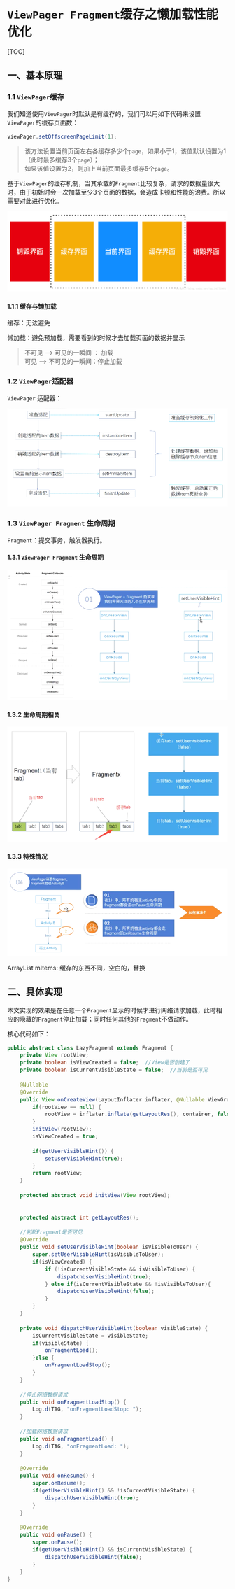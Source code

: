 



# `ViewPager Fragment`缓存之懒加载性能优化 

[TOC]

## 一、基本原理

### 1.1 `ViewPager`缓存

我们知道使用`ViewPager`时默认是有缓存的，我们可以用如下代码来设置`ViewPager`的缓存页面数：  

```java
viewPager.setOffscreenPageLimit(1);
```

> 该方法设置当前页面左右各缓存多少个`page`，如果小于1，该值默认设置为1（此时最多缓存3个`page`）；  
> 如果该值设置为2，则加上当前页面最多缓存5个`page`。

基于`ViewPager`的缓存机制，当其承载的`Fragment`比较复杂，请求的数据量很大时，由于初始时会一次加载至少3个页面的数据，会造成卡顿和性能的浪费。所以需要对此进行优化。  

![image](https://github.com/tianyalu/XxtViewPagerFragment/raw/master/show/viewpager_cache.png)   

#### 1.1.1 缓存与懒加载

缓存：无法避免

懒加载：避免预加载，需要看到的时候才去加载页面的数据并显示

> 不可见 --> 可见的一瞬间 ： 加载  
> 可见 --> 不可见的一瞬间：停止加载

### 1.2 `ViewPager`适配器

`ViewPager` 适配器：  

![image](https://github.com/tianyalu/XxtViewPagerFragment/raw/master/show/viewpager_fragment_adapter.png)    

### 1.3 `ViewPager Fragment` 生命周期

`Fragment`：提交事务，触发器执行。

#### 1.3.1 `ViewPager Fragment` 生命周期  

![image](https://github.com/tianyalu/XxtViewPagerFragment/raw/master/show/viewpager_fragment_lifecycle.png)  

#### 1.3.2 生命周期相关  

![image](https://github.com/tianyalu/XxtViewPagerFragment/raw/master/show/viewpager_fragment_cache.png)  

#### 1.3.3 特殊情况

![image](https://github.com/tianyalu/XxtViewPagerFragment/raw/master/show/viewpager_fragment_special_condition.png)  

ArrayList<ItemInfo> mItems: 缓存的东西不同，空白的，替换

## 二、具体实现

本文实现的效果是在任意一个`Fragment`显示的时候才进行网络请求加载，此时相应的隐藏的`Fragment`停止加载；同时任何其他的`Fragment`不做动作。

核心代码如下：  

```java
public abstract class LazyFragment extends Fragment {
    private View rootView;
    private boolean isViewCreated = false;  //View是否创建了
    private boolean isCurrentVisibleState = false;  //当前是否可见

    @Nullable
    @Override
    public View onCreateView(LayoutInflater inflater, @Nullable ViewGroup container, Bundle savedInstanceState) {
        if(rootView == null) {
            rootView = inflater.inflate(getLayoutRes(), container, false);
        }
        initView(rootView);
        isViewCreated = true;

        if(getUserVisibleHint()) {
            setUserVisibleHint(true);
        }
        return rootView;
    }

    protected abstract void initView(View rootView);


    protected abstract int getLayoutRes();

    //判断Fragment是否可见
    @Override
    public void setUserVisibleHint(boolean isVisibleToUser) {
        super.setUserVisibleHint(isVisibleToUser);
        if(isViewCreated) {
            if (!isCurrentVisibleState && isVisibleToUser) {
                dispatchUserVisibleHint(true);
            } else if(isCurrentVisibleState && !isVisibleToUser){
                dispatchUserVisibleHint(false);
            }
        }
    }

    private void dispatchUserVisibleHint(boolean visibleState) {
        isCurrentVisibleState = visibleState;
        if(visibleState) {
            onFragmentLoad();
        }else {
            onFragmentLoadStop();
        }
    }

    //停止网络数据请求
    public void onFragmentLoadStop() {
        Log.d(TAG, "onFragmentLoadStop: ");
    }

    //加载网络数据请求
    public void onFragmentLoad() {
        Log.d(TAG, "onFragmentLoad: ");
    }

    @Override
    public void onResume() {
        super.onResume();
        if(getUserVisibleHint() && !isCurrentVisibleState) {
            dispatchUserVisibleHint(true);
        }
    }

    @Override
    public void onPause() {
        super.onPause();
        if(getUserVisibleHint() && isCurrentVisibleState) {
            dispatchUserVisibleHint(false);
        }
    }
}
```

